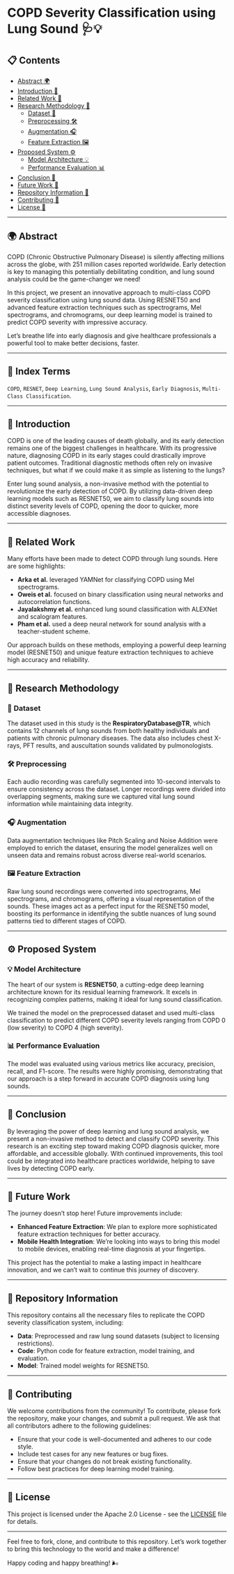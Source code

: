 # COPD Severity Classification using Lung Sound 🩺💡

## 📋 **Contents**
- [Abstract 🌍](#abstract)
- [Introduction 🚀](#introduction)
- [Related Work 🔬](#related-work)
- [Research Methodology 🧠](#research-methodology)
  - [Dataset 🎤](#dataset)
  - [Preprocessing 🛠️](#preprocessing)
  - [Augmentation 🎧](#augmentation)
  - [Feature Extraction 🖼️](#feature-extraction)
- [Proposed System ⚙️](#proposed-system)
  - [Model Architecture 💡](#model-architecture)
  - [Performance Evaluation 📊](#performance-evaluation)
- [Conclusion 💬](#conclusion)
- [Future Work 🔮](#future-work)
- [Repository Information 📂](#repository-information)
- [Contributing 🤝](#contributing)
- [License 📜](#license)

---

## 🌍 **Abstract**
COPD (Chronic Obstructive Pulmonary Disease) is silently affecting millions across the globe, with 251 million cases reported worldwide. Early detection is key to managing this potentially debilitating condition, and lung sound analysis could be the game-changer we need!

In this project, we present an innovative approach to multi-class COPD severity classification using lung sound data. Using RESNET50 and advanced feature extraction techniques such as spectrograms, Mel spectrograms, and chromograms, our deep learning model is trained to predict COPD severity with impressive accuracy.

Let’s breathe life into early diagnosis and give healthcare professionals a powerful tool to make better decisions, faster.

---

## 📑 **Index Terms**
```COPD```, ```RESNET```, ```Deep Learning```, ```Lung Sound Analysis```, ```Early Diagnosis```, ```Multi-Class Classification```.

---

## 🚀 **Introduction**
COPD is one of the leading causes of death globally, and its early detection remains one of the biggest challenges in healthcare. With its progressive nature, diagnosing COPD in its early stages could drastically improve patient outcomes. Traditional diagnostic methods often rely on invasive techniques, but what if we could make it as simple as listening to the lungs?

Enter lung sound analysis, a non-invasive method with the potential to revolutionize the early detection of COPD. By utilizing data-driven deep learning models such as RESNET50, we aim to classify lung sounds into distinct severity levels of COPD, opening the door to quicker, more accessible diagnoses.

---

## 🔬 **Related Work**
Many efforts have been made to detect COPD through lung sounds. Here are some highlights:

- **Arka et al.** leveraged YAMNet for classifying COPD using Mel spectrograms.
- **Oweis et al.** focused on binary classification using neural networks and autocorrelation functions.
- **Jayalakshmy et al.** enhanced lung sound classification with ALEXNet and scalogram features.
- **Pham et al.** used a deep neural network for sound analysis with a teacher-student scheme.

Our approach builds on these methods, employing a powerful deep learning model (RESNET50) and unique feature extraction techniques to achieve high accuracy and reliability.

---

## 🧠 **Research Methodology**
### 🎤 **Dataset**
The dataset used in this study is the **RespiratoryDatabase@TR**, which contains 12 channels of lung sounds from both healthy individuals and patients with chronic pulmonary diseases. The data also includes chest X-rays, PFT results, and auscultation sounds validated by pulmonologists.

### 🛠️ **Preprocessing**
Each audio recording was carefully segmented into 10-second intervals to ensure consistency across the dataset. Longer recordings were divided into overlapping segments, making sure we captured vital lung sound information while maintaining data integrity.

### 🎧 **Augmentation**
Data augmentation techniques like Pitch Scaling and Noise Addition were employed to enrich the dataset, ensuring the model generalizes well on unseen data and remains robust across diverse real-world scenarios.

### 🖼️ **Feature Extraction**
Raw lung sound recordings were converted into spectrograms, Mel spectrograms, and chromograms, offering a visual representation of the sounds. These images act as a perfect input for the RESNET50 model, boosting its performance in identifying the subtle nuances of lung sound patterns tied to different stages of COPD.

---

## ⚙️ **Proposed System**
### 💡 **Model Architecture**
The heart of our system is **RESNET50**, a cutting-edge deep learning architecture known for its residual learning framework. It excels in recognizing complex patterns, making it ideal for lung sound classification.

We trained the model on the preprocessed dataset and used multi-class classification to predict different COPD severity levels ranging from COPD 0 (low severity) to COPD 4 (high severity).

### 📊 **Performance Evaluation**
The model was evaluated using various metrics like accuracy, precision, recall, and F1-score. The results were highly promising, demonstrating that our approach is a step forward in accurate COPD diagnosis using lung sounds.

---

## 💬 **Conclusion**
By leveraging the power of deep learning and lung sound analysis, we present a non-invasive method to detect and classify COPD severity. This research is an exciting step toward making COPD diagnosis quicker, more affordable, and accessible globally. With continued improvements, this tool could be integrated into healthcare practices worldwide, helping to save lives by detecting COPD early.

---

## 🔮 **Future Work**
The journey doesn’t stop here! Future improvements include:

- **Enhanced Feature Extraction**: We plan to explore more sophisticated feature extraction techniques for better accuracy.
- **Mobile Health Integration**: We’re looking into ways to bring this model to mobile devices, enabling real-time diagnosis at your fingertips.

This project has the potential to make a lasting impact in healthcare innovation, and we can’t wait to continue this journey of discovery.

---

## 📂 **Repository Information**
This repository contains all the necessary files to replicate the COPD severity classification system, including:

- **Data**: Preprocessed and raw lung sound datasets (subject to licensing restrictions).
- **Code**: Python code for feature extraction, model training, and evaluation.
- **Model**: Trained model weights for RESNET50.

---

## 🤝 **Contributing**
We welcome contributions from the community! To contribute, please fork the repository, make your changes, and submit a pull request. We ask that all contributors adhere to the following guidelines:

- Ensure that your code is well-documented and adheres to our code style.
- Include test cases for any new features or bug fixes.
- Ensure that your changes do not break existing functionality.
- Follow best practices for deep learning model training.

---

## 📜 **License**
This project is licensed under the Apache 2.0 License - see the [LICENSE](LICENSE) file for details.

---

Feel free to fork, clone, and contribute to this repository. Let’s work together to bring this technology to the world and make a difference!

Happy coding and happy breathing! 🌬️
